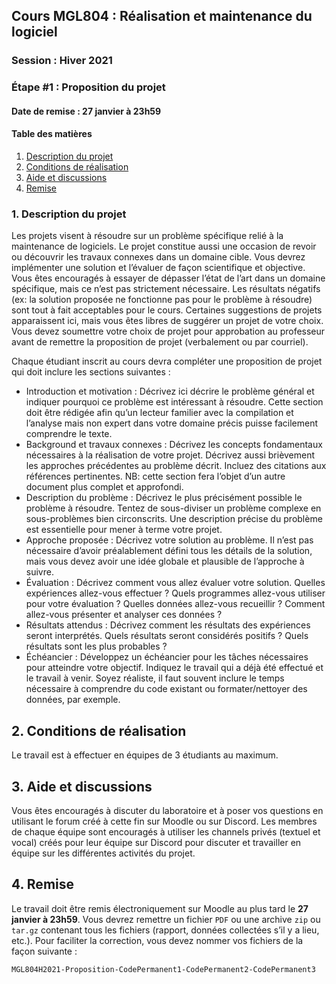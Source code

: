 ## Cours MGL804 : Réalisation et maintenance du logiciel
### Session : Hiver 2021
### Étape #1 : Proposition du projet
#### Date de remise : 27 janvier à 23h59

#### Table des matières
1. [Description du projet](#description)
2. [Conditions de réalisation](#conditions)
3. [Aide et discussions](#discussion)
4. [Remise](#remise)


<a name="description"></a>
### 1. Description du projet
Les projets visent à résoudre sur un problème spécifique relié à la maintenance de logiciels. Le projet constitue aussi une occasion de revoir ou découvrir les travaux connexes dans un domaine cible. Vous devrez implémenter une solution et l’évaluer de façon scientifique et objective. Vous êtes encouragés à essayer de dépasser l’état de l’art dans un domaine spécifique, mais ce n’est pas strictement nécessaire. Les résultats négatifs (ex: la solution proposée ne fonctionne pas pour le problème à résoudre) sont tout à fait acceptables pour le cours. Certaines suggestions de projets apparaissent ici, mais vous êtes libres de suggérer un projet de votre choix. Vous devez soumettre votre choix de projet pour approbation au professeur avant de remettre la proposition de projet (verbalement ou par courriel).

Chaque étudiant inscrit au cours devra compléter une proposition de projet qui doit inclure les sections suivantes :

-	Introduction et motivation : Décrivez ici décrire le problème général et indiquer pourquoi ce problème est intéressant à résoudre. Cette section doit être rédigée afin qu’un lecteur familier avec la compilation et l’analyse mais non expert dans votre domaine précis puisse facilement comprendre le texte.
-	Background et travaux connexes : Décrivez les concepts fondamentaux nécessaires à la réalisation de votre projet. Décrivez aussi brièvement les approches précédentes au problème décrit. Incluez des citations aux références pertinentes. NB: cette section fera l’objet d’un autre document plus complet et approfondi.
-	Description du problème : Décrivez le plus précisément possible le problème à résoudre. Tentez de sous-diviser un problème complexe en sous-problèmes bien circonscrits. Une description précise du problème est essentielle pour mener à terme votre projet.
-	Approche proposée : Décrivez votre solution au problème. Il n’est pas nécessaire d’avoir préalablement défini tous les détails de la solution, mais vous devez avoir une idée globale et plausible de l’approche à suivre.
-	Évaluation : Décrivez comment vous allez évaluer votre solution. Quelles expériences allez-vous effectuer ? Quels programmes allez-vous utiliser pour votre évaluation ? Quelles données allez-vous recueillir ? Comment allez-vous présenter et analyser ces données ?
-	Résultats attendus : Décrivez comment les résultats des expériences seront interprétés. Quels résultats seront considérés positifs ? Quels résultats sont les plus probables ?
-	Échéancier : Développez un échéancier pour les tâches nécessaires pour atteindre votre objectif. Indiquez le travail qui a déjà été effectué et le travail à venir. Soyez réaliste, il faut souvent inclure le temps nécessaire à comprendre du code existant ou formater/nettoyer des données, par exemple.



<a name="conditions"></a>
## 2. Conditions de réalisation
Le travail est à effectuer en équipes de 3 étudiants au maximum.

<a name="discussion"></a>
## 3. Aide et discussions
Vous êtes encouragés à discuter du laboratoire et à poser vos questions en utilisant le forum créé à cette fin sur Moodle ou sur Discord. Les membres de chaque équipe sont encouragés à utiliser les channels privés (textuel et vocal) créés pour leur équipe sur Discord pour discuter et travailler en équipe sur les différentes activités du projet.

<a name="remise"></a>
## 4. Remise
Le travail doit être remis électroniquement sur Moodle au plus tard le **27 janvier à 23h59**. Vous devrez remettre un fichier ``PDF`` ou une archive ``zip`` ou ``tar.gz`` contenant tous les fichiers (rapport, données collectées s’il y a lieu, etc.).
Pour faciliter la correction, vous devez nommer vos fichiers de la façon suivante :


``
MGL804H2021-Proposition-CodePermanent1-CodePermanent2-CodePermanent3
``

